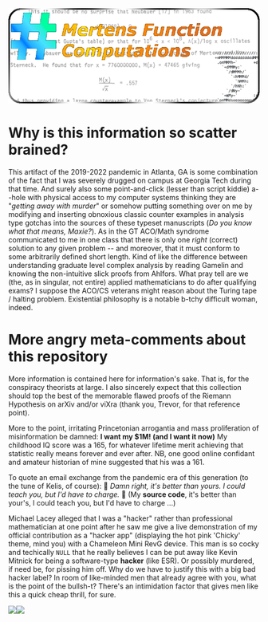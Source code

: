 <img src="https://github.com/maxieds/MertensFunctionComputations/raw/master/Images/RepositoryHeader.png" />

# Why is this information so scatter brained?

This artifact of the 2019-2022 pandemic in Atlanta, GA
is some combination of the fact that I was severely drugged 
on campus at Georgia Tech during that time. And surely also some 
point-and-click (lesser than script kiddie) a--hole with 
physical access to my computer systems thinking they are 
"*getting away with murder*" or somehow putting something 
over on me by modifying and inserting obnoxious 
classic counter examples in analysis type gotchas into the sources 
of these typeset manuscripts (*Do you know what that means, Maxie?*). 
As in the GT ACO/Math syndrome 
communicated to me in one class that there is only one *right* 
(correct) solution to any given problem -- and moreover, that 
it must conform to some arbitrarily defined short length. 
Kind of like the difference between understanding graduate level 
complex analysis by reading Gamelin and knowing the non-intuitive 
slick proofs from Ahlfors. 
What pray tell are we (the, as in singular, not entire) applied 
mathematicians to do after qualifying exams? I suppose the ACO/CS 
veterans might reason about the Turing tape / halting problem. 
Existential philosophy is a notable b-tchy difficult woman, indeed. 

# More angry meta-comments about this repository

More information is contained here for 
information's sake. That is, for the 
conspiracy theorists at large. I also sincerely expect that this 
collection should top the best of the memorable flawed proofs of the 
Riemann Hypothesis on arXiv and/or viXra (thank you, Trevor, for that 
reference point). 

More to the point, irritating Princetonian arrogantia and mass 
proliferation of misinformation be damned: 
**I want my $1M! (and I want it now)**
My childhood IQ score was a 165, for whatever lifetime merit 
achieving that statistic really means forever and ever after. 
NB, one good online confidant and amateur historian of mine 
suggested that his was a 161. 

To quote an email exchange from the pandemic era of this generation 
(to the tune of Kelis, of course): :musical_note:
*Damn right, it's better than yours. I could teach you, but 
I'd have to charge.* :musical_note: 
(My **source code**, 
it's better than your's, I could teach you, but I'd 
have to charge ...)

Michael Lacey alleged that I was a "hacker" rather than 
professional mathematician at one point after he saw me give 
a live demonstration of my official contribution as a "hacker app" 
(displaying the hot pink 'Chicky' theme, mind you) with a 
Chameleon Mini RevG device. This man is so cocky and techically 
``NULL`` that he really believes I can be put away like Kevin Mitnick 
for being a software-type **hacker** (like ESR). Or possibly murdered, 
if need be, for pissing him off. Why do we have to justify this 
with a big bad hacker label? In room of like-minded men that 
already agree with you, what is the point of the bullsh-t? 
There's an intimidation factor that gives men like this a 
quick cheap thrill, for sure.

<img src="https://tinyurl.com/2fmasc7s" height="373" /><img src="https://tinyurl.com/2p95keds" />
